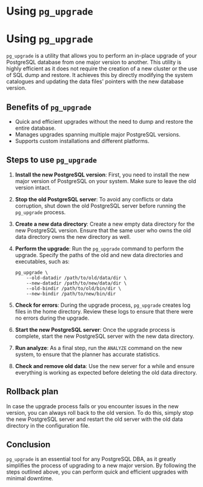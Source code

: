# Using `pg_upgrade`

# Using `pg_upgrade`

`pg_upgrade` is a utility that allows you to perform an in-place upgrade of your PostgreSQL database from one major version to another. This utility is highly efficient as it does not require the creation of a new cluster or the use of SQL dump and restore. It achieves this by directly modifying the system catalogues and updating the data files' pointers with the new database version.

## Benefits of `pg_upgrade`

- Quick and efficient upgrades without the need to dump and restore the entire database.
- Manages upgrades spanning multiple major PostgreSQL versions.
- Supports custom installations and different platforms.

## Steps to use `pg_upgrade`

1. **Install the new PostgreSQL version**: First, you need to install the new major version of PostgreSQL on your system. Make sure to leave the old version intact.

2. **Stop the old PostgreSQL server**: To avoid any conflicts or data corruption, shut down the old PostgreSQL server before running the `pg_upgrade` process.

3. **Create a new data directory**: Create a new empty data directory for the new PostgreSQL version. Ensure that the same user who owns the old data directory owns the new directory as well.

4. **Perform the upgrade**: Run the `pg_upgrade` command to perform the upgrade. Specify the paths of the old and new data directories and executables, such as:
   ```
   pg_upgrade \
       --old-datadir /path/to/old/data/dir \
       --new-datadir /path/to/new/data/dir \
       --old-bindir /path/to/old/bin/dir \
       --new-bindir /path/to/new/bin/dir
   ```

5. **Check for errors**: During the upgrade process, `pg_upgrade` creates log files in the home directory. Review these logs to ensure that there were no errors during the upgrade.

6. **Start the new PostgreSQL server**: Once the upgrade process is complete, start the new PostgreSQL server with the new data directory.

7. **Run analyze**: As a final step, run the `ANALYZE` command on the new system, to ensure that the planner has accurate statistics.

8. **Check and remove old data**: Use the new server for a while and ensure everything is working as expected before deleting the old data directory.

## Rollback plan

In case the upgrade process fails or you encounter issues in the new version, you can always roll back to the old version. To do this, simply stop the new PostgreSQL server and restart the old server with the old data directory in the configuration file.

## Conclusion

`pg_upgrade` is an essential tool for any PostgreSQL DBA, as it greatly simplifies the process of upgrading to a new major version. By following the steps outlined above, you can perform quick and efficient upgrades with minimal downtime.